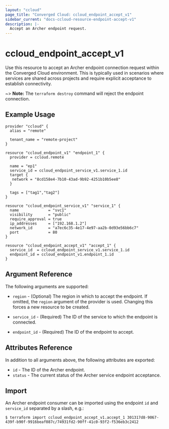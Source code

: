 ```yaml
---
layout: "ccloud"
page_title: "Converged Cloud: ccloud_endpoint_accept_v1"
sidebar_current: "docs-ccloud-resource-endpoint-accept-v1"
description: |-
  Accept an Archer endpoint request.
---
```


# ccloud\_endpoint\_accept\_v1

Use this resource to accept an Archer endpoint connection request within the
Converged Cloud environment. This is typically used in scenarios where services
are shared across projects and require explicit acceptance to establish
connectivity.

~> **Note:** The `terraform destroy` command will reject the endpoint
connection.

## Example Usage

```hcl
provider "ccloud" {
  alias = "remote"

  tenant_name = "remote-project"
}

resource "ccloud_endpoint_v1" "endpoint_1" {
  provider = ccloud.remote

  name = "ep1"
  service_id = ccloud_endpoint_service_v1.service_1.id
  target {
   network = "8cd158e4-7b10-43ad-9b92-4251b10b5ee8"
  }

  tags = ["tag1","tag2"]
}

resource "ccloud_endpoint_service_v1" "service_1" {
  name             = "svc1"
  visibility       = "public"
  require_approval = true
  ip_addresses     = ["192.168.1.2"]
  network_id       = "a7ec6c35-4e17-4e97-aa2b-0d93e56bb6c7"
  port             = 80
}

resource "ccloud_endpoint_accept_v1" "accept_1" {
  service_id  = ccloud_endpoint_service_v1.service_1.id
  endpoint_id = ccloud_endpoint_v1.endpoint_1.id
}
```

## Argument Reference

The following arguments are supported:

* `region` - (Optional) The region in which to accept the endpoint. If omitted,
  the `region` argument of the provider is used. Changing this forces a new
  resource to be created.

* `service_id` - (Required) The ID of the service to which the endpoint is
  connected.

* `endpoint_id` - (Required) The ID of the endpoint to accept.

## Attributes Reference

In addition to all arguments above, the following attributes are exported:

* `id` - The ID of the Archer endpoint.
* `status` - The current status of the Archer service endpoint acceptance.

## Import

An Archer endpoint consumer can be imported using the endpoint `id` and
`service_id` separated by a slash, e.g.:

```shell
$ terraform import ccloud_endpoint_accept_v1.accept_1 301317d8-9067-439f-b90f-9916beaf087c/74931fd2-90ff-41c0-93f2-f536eb3c2412
```
